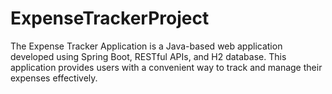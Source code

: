# ExpenseTrackerProject
The Expense Tracker Application is a Java-based web application developed using Spring Boot, 
RESTful APIs, and H2 database. This application provides users with a convenient way to track and manage their expenses effectively.
